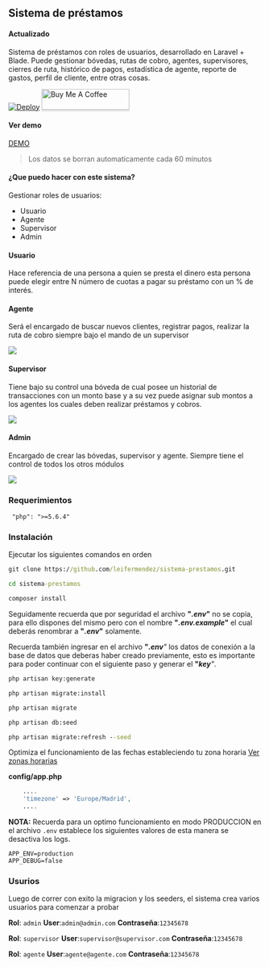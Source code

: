 ## Sistema de préstamos
#### Actualizado

Sistema de préstamos con roles de usuarios, desarrollado en Laravel + Blade. Puede gestionar bóvedas, rutas de cobro, agentes, supervisores, cierres de ruta, histórico de pagos, estadística de agente, reporte de gastos, perfil de cliente, entre otras cosas.

[![Deploy](https://www.herokucdn.com/deploy/button.svg)](https://heroku.com/deploy?template=https://github.com/leifermendez/sistema-prestamos) <a href="https://www.buymeacoffee.com/leifermendez" target="_blank"><img src="https://www.buymeacoffee.com/assets/img/custom_images/orange_img.png" alt="Buy Me A Coffee" style="height: 41px !important;width: 174px !important;box-shadow: 0px 3px 2px 0px rgba(190, 190, 190, 0.5) !important;-webkit-box-shadow: 0px 3px 2px 0px rgba(190, 190, 190, 0.5) !important;" ></a>

#### Ver demo
[DEMO](https://sistema-prestamos-youtube.herokuapp.com/login)

> Los datos se borran automaticamente cada 60 minutos

#### ¿Que puedo hacer con este sistema?

Gestionar roles de usuarios:
- Usuario
- Agente
- Supervisor
- Admin

#### Usuario
Hace referencia de una persona a quien se presta el dinero esta persona puede elegir entre N número de cuotas a pagar su préstamo con un % de interés.

#### Agente
Será el encargado de buscar nuevos clientes, registrar pagos, realizar la ruta de cobro siempre bajo el mando de un supervisor

![](https://i.imgur.com/kbvwudQ.gif)

#### Supervisor
Tiene bajo su control una bóveda de cual posee un historial de transacciones con un monto base y a su vez puede asignar sub montos a los agentes los cuales deben realizar préstamos y cobros.

![](https://i.imgur.com/DdkdJds.gif)

#### Admin
Encargado de crear las bóvedas, supervisor y agente. Siempre tiene el control de todos los otros módulos

![](https://i.imgur.com/KAX76ui.gif)

### Requerimientos
```
 "php": ">=5.6.4"
```

### Instalación
Ejecutar los siguientes comandos en orden
```cmd
git clone https://github.com/leifermendez/sistema-prestamos.git
```
```cmd
cd sistema-prestamos
```
```cmd
composer install
```
Seguidamente recuerda que por seguridad el archivo <b>"<em>.env</em>"</b> no se copia, para ello dispones del mismo pero con el nombre
<b>"<em>.env.example</em>"</b> el cual deberás renombrar a <b>"<em>.env</em>"</b> solamente.

Recuerda también ingresar en el archivo <b>"<em>.env</b>"</em> los datos de conexión a la base de datos que deberas haber creado previamente, esto es importante para poder continuar con el siguiente paso y generar el <b>"<em>key</b>"</em>.
```cmd
php artisan key:generate
```
```cmd
php artisan migrate:install
```
```cmd
php artisan migrate
```
```cmd
php artisan db:seed

php artisan migrate:refresh --seed
```

Optimiza el funcionamiento de las fechas estableciendo tu zona horaria [Ver zonas horarias](https://www.php.net/manual/es/timezones.php)

__config/app.php__
```php
    ....
    'timezone' => 'Europe/Madrid',
    ....
```

__NOTA:__ Recuerda para un optimo funcionamiento en modo PRODUCCION en el archivo `.env` establece
 los siguientes valores de esta manera se desactiva los logs.
```
APP_ENV=production
APP_DEBUG=false
```


### Usurios
Luego de correr con exito la migracion y los seeders, el sistema crea varios usuarios para comenzar a probar

__Rol__: `admin`
__User__:`admin@admin.com`
__Contraseña__:`12345678`


__Rol__: `supervisor`
__User__:`supervisor@supervisor.com`
__Contraseña__:`12345678`


__Rol__: `agente`
__User__:`agente@agente.com`
__Contraseña__:`12345678`

